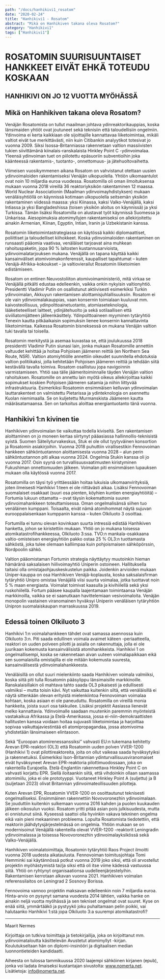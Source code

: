 ```yaml
---
path: "/docs/hanhikivi1_rosatom"
date: "2020-02-24"
title: "Hanhikivi1 - Rosatom"
abstract: "Mikä on Hanhikiven takana oleva Rosatom?"
category: "Hanhikivi1"
tags: ["Hanhikivi1"]
---
```


# ROSATOMIN SUURISUUNTAISET HANKKEET EIVÄT EHKÄ TOTEUDU KOSKAAN

## HANHIKIVI ON JO 12 VUOTTA MYÖHÄSSÄ

## Mikä on Hanhikiven takana oleva Rosatom?

Venäjän Rosatomista on tullut maailman johtava ydinreaktorikauppias, koska länsimaiden yhtiöt ovat joutuneet sekä teknisiin että taloudellisiin ongelmiin. Ydinvoima ei kerta kaikkiaan ole sijoittajille kannattavaa liiketoimintaa, mikäli valtiot eivät tue merkittävästi, niin kuin Citibankin analyytikot totesivat jo vuonna 2009. Siksi Isossa-Britanniassa rakennetaan valtion massiivisten tukien siivittämänä kiinalais-ranskalaista Hinkley Point C -ydinvoimalaa. Yleensä ydinvoiman tuet on piilotettu epäsuoriin subventioihin joka käänteessä rakentamis-, tuotanto-, onnettomuus- ja jätehuoltovaihetta.

Viimeisen vuosikymmenen aikana Rosatom on vahvistanut otettaan uusien ydinvoimaloiden rakentamiseksi Venäjän ulkopuolella. Yhtiön ulkomaantulot ovat noin 10 miljardia euroa vuodessa. Rosatomilla oli oman ilmoituksensa mukaan vuonna 2018 vireillä 36 reaktoriyksikön rakentaminen 12 maassa. World Nuclear Associationin (Maailman ydinvoimayhdistyksen) mukaan venäläisyhtiöllä on käynnissä kotimaan ulkopuolella seitsemän yksikön rakentaminen viidessä maassa: yksi Kiinassa, kaksi Valko-Venäjällä, kaksi Intiassa ja yksi Bangladeshissa (toisen yksikön aloitus on käynnissä) ja yksi Turkissa. Tämän lisäksi Rosatomilla on alustavat työt käynnissä Suomessa ja Unkarissa. Aiesopimuksia atomimyllyjen rakentamiseksi on allekirjoitettu ainakin Armenian, Kiinan, Egyptin, Intian, Iranin ja Uzbekistanin kanssa.

Rosatomin liiketoimintastrategiassa on käytössä kaikki diplomaattiset, poliittiset ja taloudelliset kiihokkeet. Koska ydinvoimaloiden rakentaminen on runsaasti pääomia vaativaa, venäläiset tarjoavat aina muhkean rahoituspaketin, jopa 90 % laitosten kustannusarvioista, ydinvoimalatarjouksen mukana. Venäjällä on tapana käyttää kaikki kansainväliset atomivoimakonferenssit, kaupalliset tapahtumat – kuten Venäjä-Afrikka-kokoukset – ja valtiovierailut Rosatomin liiketoimien edistämiseen.

Rosatom on entinen Neuvostoliiton atomivoimaministeriö, mitä virkaa se Venäjällä pitkälti edustaa edelleenkin, vaikka onkin nykyisin valtionyhtiö. Presidentti Vladimir Putin on osallistunut aktiivisesti esimerkiksi Turkin ydinvoimalan, Akkuyun rakentamisen aloittamisjuhlallisuuksiin. Rosatom ei ole vain ydinvoimalakauppias, vaan konsernin toimialaan kuuluvat mm. kaivosteollisuus, ydinpolttoainetuotanto, atomiaseteknologia, lääketieteelliset laitteet, ydinjätehuolto ja sekä sotilaallisen että siviiliatomijätteen jälleenkäsittely. Ydinpolttoaineen myyminen tytäryhtiö Tenexin kautta pitkäaikaisin sopimuksin lienee konsernin kannattavinta liiketoimintaa. Kaikessa Rosatomin bisneksessä on mukana Venäjän valtion tuki tavalla tai toisella.

Rosatomin merkitystä ja asemaa kuvastaa se, että joulukuussa 2018 presidentti Vladimir Putin siunasi lain, jonka mukaan Rosatomille annettiin valtuudet kehittää ja hoitaa Pohjoisen jäämeren reittiä (en Northern Sea Route, NSR). Valtion atomiyhtiölle annettiin oikeudet suunnitella ehdotuksia valtion politiikaksi, jolla kehitetään Pohjoisen jäämeren reittiä ja tehdään siitä kestävällä tavalla toimiva. Rosatom osallistuu jopa navigoinnin varmistamiseen. Yhtiö saa tälle jäämeritoiminnalle täyden Venäjän valtion rahoituksen. Rosatomille on annettu lain myötä oikeus allekirjoittaa kaikki sopimukset koskien Pohjoisen jäämeren satamia ja niihin liittyvää infrastruktuuria. Esimerkiksi Rosatomin ensimmäisen kelluvan ydinvoimalan lauttarakenteet on valmistettu Pietarissa ja ydinteknologia on asennettu Kuolan niemimaalla. Se on kuljetettu Murmanskista Jäämeren kautta määräsatamaansa. Sen on tarkoitus aloittaa energiantuotanto tänä vuonna.


## Hanhikivi 1:n kivinen tie

Hanhikiven ydinvoimalan tie vaikuttaa todella kiviseltä. Sen rakentamisen aloittaminen on jo moneen kertaa siirtynyt pääasiassa hallinnollis-teknisistä syistä. Suomen Säteilyturvakeskus, Stuk ei ole ollut tyytyväinen konsortion ja Rosatomin asiakirjoihin. Vuonna 2018 puhuttiin virallisestikin Fennovoiman hankkeen sähköntuotannon aloittamisesta vuonna 2028 – alun perin sähköntuotannon piti alkaa vuonna 2024. Ongelmia Stukin kanssa oli jo vuonna 2017. Osin syynä on turvallisuusvaatimusten kiristyminen Fukushiman onnettomuuden jälkeen. Voimalan piti ensimmäisen lupauksen mukaan olla käytössä vuonna 2017.

Rosatomilla on täysi työ yrittäessään hoitaa lukuisia ulkomaanvirityksiä, joten ilmeisesti Hanhikivi 1:teen ei ole riittävästi aikaa. Lisäksi Fennovoiman suomalaiset osakkaat (suuri osa pienten, köyhien kuntien energiayhtiöitä) – Fortumia lukuun ottamatta – ovat täysin kokemattomia suuren ydinvoimahankkeen toteuttamisessa. Oman ongelmalisänsä siihen tuo venäläinen kumppani. Toisaalta, eivät nämä atomihommat näytä sujuvan eurooppalaisenkaan kumppanin kanssa – kuten Olkiluoto 3 osoittaa.

Fortumilla ei tunnu olevan kovinkaan suurta intressiä edistää Hanhikiven hanketta, johon se kiristettiin mukaan. Yhtiö on jo mukana toisessa atomikatastrofihankkeessa, Olkiluoto 3:ssa. TVO:n mankala-osakkaana valtio-omisteisen energiayhtiön pakko ostaa 25 % OL3:n tuottamasta sähköstä, joka tulee olemaan kalliimpaa kuin pohjoismaisen sähköpörssin, Nordpoolin sähkö.

Valtion pääomistaman Fortumin strategia näyttäytyy muutoinkin hieman hämäränä saksalaisen hiilivoimayhtiö Uniperin ostoineen. Hallituksella taitaisi olla omistajaohjauskeskustelun paikka. Joidenkin arvioiden mukaan Uniper-kauppa on osa Hanhikiven Venäjä-koplausta, koska saksalaisfirman tytäryhtiö Unipro omistaa Venäjällä viisi suurta voimalaa, jotka tuottavat noin 5 % maan energiasta. Voimalat toimivat kaasulla ja kivihiilellä sekä yksi ruskohiilellä. Fortum pääsee kaupalla laajentamaan toimintaansa Venäjän markkinoilla, vaikka se ei saanutkaan havittelemiaan vesivoimaloita. Venäjän monopolin vastainen viranomainen hyväksyi Uniperin venäläisen tytäryhtiön Unipron suomalaiskaupan marraskuussa 2019.  


## Edessä toinen Olkiluoto 3


Hanhikivi 1:n voimalahankkeen tähdet ovat samassa asennossa kuin Olkiluoto 3:n. Piti saada edullinen voimala avaimet käteen -periaatteella, reaktori on uuden polveen pilotti ja asialla on rakennuttaja, jolla ei ole juurikaan kokemusta kansainvälisistä atomihankkeista. Hanhikivi 1 on ongelmallisempi, koska se rakennetaan aivan uuteen voimalapaikkaan eikä sen suomalaisilla omistajilla ei ole mitään kokemusta suuresta, kansainvälisestä ydinvoimalahankkeesta.

Venäläisillä on ollut suuri mielenkiinto saada Hanhikiven voimala valmiiksi, koska siitä piti tulla Rosatomin pääsylippu länsimaisille markkinoille. Ranskalaisillakin oli mahtava tahto saada OL3 pikaisesti ja edullisesti valmiiksi – mutta toisin kävi. Nyt vaikuttaa kuitenkin siltä, että venäläisillä ei näytä sittenkään olevan erityistä mielenkiintoa Fennovoiman voimalaa kohtaan, koska asiaan ei ole paneuduttu. Rosatomilla on vireillä monia hankkeita, joista suuri osa takkuilee. Lisäksi projektit Aasiassa lienevät melko kannattavia. Ydinvoimalle saadaan muutenkin paremmin myönteistä vastakaikua Afrikassa ja Etelä-Amerikassa, jossa ei-niin-demokraattisten hallitusten kanssa voidaan hoitaa sujuvasti liiketoimintaa ja harjoittaa sopivaa vaikuttajaviestintää eli atomipropagandaa, jossa atomivoima yhdistetään länsimaiseen elintasoon.

Sekä ”Euroopan atomirenessanssiksi” vahvasti EU:n tukemana kehitetty Arevan EPR-reaktori (OL3) että Rosatomin uuden polven VVER-1200 (Hanhikivi 1) ovat pilottireaktoreita, joita on ollut vaikeaa saada hyväksytyiksi ja rakennetuiksi. Esimerkiksi Ison-Britannian ydinturvallisuusviranomaiset eivät hyväksyneet Arevan EPR-reaktoria pilottimuodossaan, joka on rakenteilla Eurajoella. Etelä-Englantiin rakennettava Hinkley Point C on vahvasti korjattu EPR. Siellä iloitaankin siitä, että vihdoinkin ollaan saamassa atomimiilu, joka ei ole prototyyppi. Vuotaneet Hinkley Point A (suljettu) ja B (suljetaan 2023) olivat Britannian ydinvoimateollisuuden pilotteja.

Kuten Arevan EPR, Rosatomin VVER-1200 on osoittautunut teknisesti ongelmalliseksi. Ensimmäinen rakennettiin Novovoronezhin ydinvoimalaan. Se jouduttiin kuitenkin sulkemaan vuonna 2016 kahden ja puolen kuukauden jälkeen oikosulun vuoksi. Rosatom yritti pitää asian pois julkisuudesta, mutta ei onnistunut siinä. Kyseessä saattoi olla hyvinkin vakava tekninen ongelma eikä vain pieni mekaaninen probleema. Lopulta Rosatomista tiedotettiin, että reaktorin jäähdytysjärjestelmässä on ongelmia. Yhtiön mukaan se on modernisoinut Venäjällä rakenteilla olevat VVER-1200 -reaktorit Leningradin ydinvoimalassa ja toisessa Novovoronezhin ydinvoimalayksikössä sekä Valko-Venäjällä.

Hanhikiven voimalatoimittaja, Rosatomin tytäryhtiö Raos Project ilmoitti vuonna 2018 uudesta aikataulusta. Fennovoiman toimitusjohtaja Tomi Hemminki sai käytännössä potkut vuonna 2019 joko siksi, että oli arvostellut projektin myöhästymistä tai/ja siksi että oli itse viime kädessä vastuussa siitä. Yhtiö on ryhtynyt organisaationsa uudelleenjärjestelyihin. Rakentamisen kerrotaan alkavan vuonna 2021. Hanhikiven voimalan referenssilaitos on Leningrad 2 Sosnovy Borissa.

Fennovoima vannoo projektin maksavan edelleenkin noin 7 miljardia euroa. Hinta-arvio on pysynyt samana vuodesta 2014 lähtien, vaikka hanke on ainakin neljä vuotta myöhässä ja sen tekniset ongelmat ovat suuret.
Kyse on enää siitä, ymmärtääkö ja pystyykö joku puhaltamaan pelin poikki, vai halutaanko Hanhikivi 1:stä jopa Olkiluoto 3:a suurempi atomikatastrofi?

*****************
Maarit Nermes

Kirjoittaja on tutkiva toimittaja ja tietokirjailija, joka on kirjoittanut mm. ydinvoimataloutta käsittelevän Avustetut atomimyllyt -kirjan. Koulutukseltaan hän on diplomi-insinööri ja digitaalisen median luonnontieteiden kandidaatti.

Aiheesta on tulossa tammikuussa 2020 laajempi sähköinen kirjanen (epub), jonka voi ladata ilmaiseksi kustantajan sivustolta: www.nomerta.net. Lisätietoja: info@nomerta.net. 

